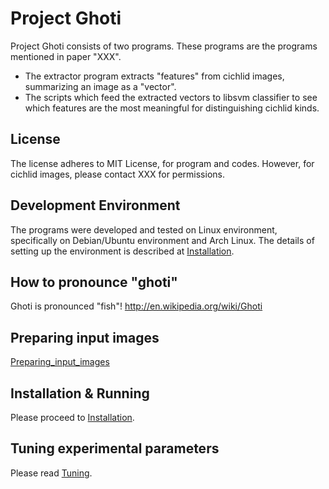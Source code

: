 # Project Ghoti #
Project Ghoti consists of two programs. These programs are the programs mentioned in paper "XXX".
  * The extractor program extracts "features" from cichlid images, summarizing an image as a "vector".
  * The scripts which feed the extracted vectors to libsvm classifier to see which features are the most meaningful for distinguishing cichlid kinds.

## License ##
The license adheres to MIT License, for program and codes. However, for cichlid images, please contact XXX for permissions.

## Development Environment ##
The programs were developed and tested on Linux environment, specifically on Debian/Ubuntu environment and Arch Linux. The details of setting up the environment is described at [Installation](Installation.md).

## How to pronounce "ghoti" ##
Ghoti is pronounced "fish"!
http://en.wikipedia.org/wiki/Ghoti

## Preparing input images ##
[Preparing\_input\_images](Preparing_input_images.md)

## Installation & Running ##
Please proceed to [Installation](Installation.md).

## Tuning experimental parameters ##
Please read [Tuning](Tuning.md).